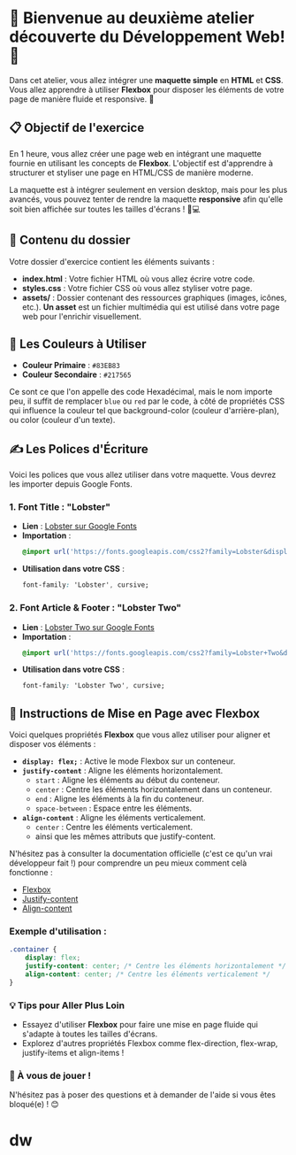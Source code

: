 # 🎉 Bienvenue au deuxième atelier découverte du Développement Web! 🎉

Dans cet atelier, vous allez intégrer une **maquette simple** en **HTML** et **CSS**. Vous allez apprendre à utiliser **Flexbox** pour disposer les éléments de votre page de manière fluide et responsive. 🚀

## 📋 Objectif de l'exercice

En 1 heure, vous allez créer une page web en intégrant une maquette fournie en utilisant les concepts de **Flexbox**. L'objectif est d'apprendre à structurer et styliser une page en HTML/CSS de manière moderne.

La maquette est à intégrer seulement en version desktop, mais pour les plus avancés, vous pouvez tenter de rendre la maquette **responsive** afin qu'elle soit bien affichée sur toutes les tailles d'écrans ! 📱💻

## 📂 Contenu du dossier

Votre dossier d'exercice contient les éléments suivants :

- **index.html** : Votre fichier HTML où vous allez écrire votre code.
- **styles.css** : Votre fichier CSS où vous allez styliser votre page.
- **assets/** : Dossier contenant des ressources graphiques (images, icônes, etc.). **Un asset** est un fichier multimédia qui est utilisé dans votre page web pour l'enrichir visuellement.

## 🎨 Les Couleurs à Utiliser

- **Couleur Primaire** : `#83EB83`
- **Couleur Secondaire** : `#217565`

Ce sont ce que l'on appelle des code Hexadécimal, mais le nom importe peu, il suffit de remplacer `blue` ou `red` par le code, à côté de propriétés CSS qui influence la couleur tel que background-color (couleur d'arrière-plan), ou color (couleur d'un texte).

## ✍️ Les Polices d'Écriture

Voici les polices que vous allez utiliser dans votre maquette. Vous devrez les importer depuis Google Fonts.

### 1. **Font Title :** "Lobster"

- **Lien** : [Lobster sur Google Fonts](https://fonts.google.com/specimen/Lobster?preview.text=La%20Pomme&preview.text_type=custom)
- **Importation** :
    ```css
    @import url('https://fonts.googleapis.com/css2?family=Lobster&display=swap');
    ```
- **Utilisation dans votre CSS** :
    ```css
    font-family: 'Lobster', cursive;
    ```

### 2. **Font Article & Footer :** "Lobster Two"

- **Lien** : [Lobster Two sur Google Fonts](https://fonts.google.com/specimen/Lobster+Two?preview.text=contact@lapomme.com&preview.text_type=custom&query=lobster)
- **Importation** :
    ```css
    @import url('https://fonts.googleapis.com/css2?family=Lobster+Two&display=swap');
    ```
- **Utilisation dans votre CSS** :
    ```css
    font-family: 'Lobster Two', cursive;
    ```

## 🌈 Instructions de Mise en Page avec Flexbox

Voici quelques propriétés **Flexbox** que vous allez utiliser pour aligner et disposer vos éléments :

- **`display: flex;`** : Active le mode Flexbox sur un conteneur.
- **`justify-content`** : Aligne les éléments horizontalement.
  - `start` : Aligne les éléments au début du conteneur.
  - `center` : Centre les éléments horizontalement dans un conteneur.
  - `end` : Aligne les éléments à la fin du conteneur.
  - `space-between` : Espace entre les éléments.
- **`align-content`** : Aligne les éléments verticalement.
  - `center` : Centre les éléments verticalement.
  - ainsi que les mêmes attributs que justify-content.

N'hésitez pas à consulter la documentation officielle (c'est ce qu'un vrai développeur fait !) pour comprendre un peu mieux comment celà fonctionne :
* [Flexbox](https://developer.mozilla.org/fr/docs/Learn/CSS/CSS_layout/Flexbox)
* [Justify-content](https://developer.mozilla.org/en-US/docs/Web/CSS/justify-content)
* [Align-content](https://developer.mozilla.org/en-US/docs/Web/CSS/align-content)

### Exemple d'utilisation :

```css
.container {
    display: flex;
    justify-content: center; /* Centre les éléments horizontalement */
    align-content: center; /* Centre les éléments verticalement */
}
```

### 💡 Tips pour Aller Plus Loin
* Essayez d'utiliser **Flexbox** pour faire une mise en page fluide qui s'adapte à toutes les tailles d'écrans.
* Explorez d'autres propriétés Flexbox comme flex-direction, flex-wrap, justify-items et align-items !

### 🚀 À vous de jouer !
N'hésitez pas à poser des questions et à demander de l'aide si vous êtes bloqué(e) ! 😊
# dw
